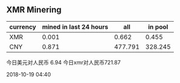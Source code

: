 ## XMR Minering

|currency|mined in last 24 hours|all|in pool|
|---|---|---|---|
|XMR|0.001|0.662|0.455|
|CNY|0.871|477.791|328.245|

今日美元对人民币 6.94	今日xmr对人民币721.87


2018-10-19 04:40